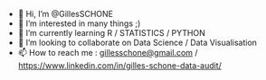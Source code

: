- 👋 Hi, I’m @GillesSCHONE
- 👀 I’m interested in many things ;)
- 🌱 I’m currently learning R / STATISTICS / PYTHON 
- 💞️ I’m looking to collaborate on Data Science / Data Visualisation
- 📫 How to reach me : gillesschone@gmail.com / https://www.linkedin.com/in/gilles-schone-data-audit/

<!---
GillesSCHONE/GillesSCHONE is a ✨ special ✨ repository because its `README.md` (this file) appears on your GitHub profile.
You can click the Preview link to take a look at your changes.
--->
